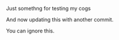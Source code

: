 Just somethng for testing my cogs

And now updating this with another commit.

You can ignore this.
